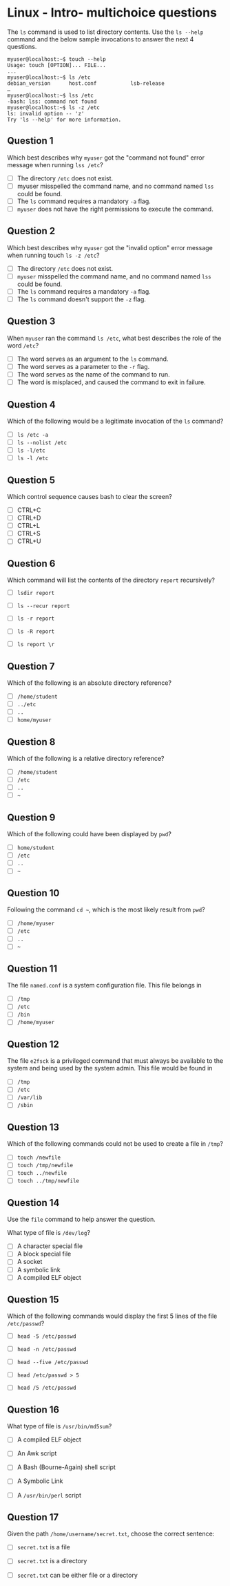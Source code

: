 # Linux - Intro- multichoice questions

The `ls` command is used to list directory contents. Use the `ls --help` command and the below sample invocations to answer the next 4 questions.

```console
myuser@localhost:~$ touch --help
Usage: touch [OPTION]... FILE...
...
myuser@localhost:~$ ls /etc
debian_version   	host.conf       	lsb-release
…
myuser@localhost:~$ lss /etc
-bash: lss: command not found
myuser@localhost:~$ ls -z /etc
ls: invalid option -- 'z'
Try 'ls --help' for more information.
```

## Question 1

Which best describes why `myuser` got the "command not found" error message when running
`lss /etc`?

- [ ] The directory `/etc` does not exist.
- [ ] myuser misspelled the command name, and no command named `lss` could be found.
- [ ] The `ls` command requires a mandatory `-a` flag.
- [ ] `myuser` does not have the right permissions to execute the command.

## Question 2

Which best describes why `myuser` got the "invalid option" error message when running touch
`ls -z /etc`?

- [ ] The directory `/etc` does not exist.
- [ ] `myuser` misspelled the command name, and no command named `lss` could be found.
- [ ] The `ls` command requires a mandatory `-a` flag.
- [ ] The `ls` command doesn't support the `-z` flag.

## Question 3

When `myuser` ran the command `ls /etc`, what best describes the role of
the word `/etc`?

- [ ] The word serves as an argument to the `ls` command.
- [ ] The word serves as a parameter to the `-r` flag.
- [ ] The word serves as the name of the command to run.
- [ ] The word is misplaced, and caused the command to exit in failure.

## Question 4

Which of the following would be a legitimate invocation of the `ls` command?

- [ ] `ls /etc -a`
- [ ] `ls --nolist /etc`
- [ ] `ls -l/etc`
- [ ] `ls -l /etc`

## Question 5

Which control sequence causes bash to clear the screen?

- [ ] CTRL+C
- [ ] CTRL+D
- [ ] CTRL+L
- [ ] CTRL+S
- [ ] CTRL+U

## Question 6

Which command will list the contents of the directory `report` recursively?

- [ ] `lsdir report`
- [ ] `ls --recur report`
- [ ] `ls -r report`
- [ ] `ls -R report`
- [ ] `ls report \r`


## Question 7

Which of the following is an absolute directory reference?

- [ ] `/home/student`
- [ ] `../etc`
- [ ] `..`
- [ ] `home/myuser`

## Question 8

Which of the following is a relative directory reference?

- [ ] `/home/student`
- [ ] `/etc`
- [ ] `..`
- [ ] `~`

## Question 9

Which of the following could have been displayed by `pwd`?

- [ ] `home/student`
- [ ] `/etc`
- [ ] `..`
- [ ] `~`

## Question 10

Following the command `cd ~`, which is the most likely result from `pwd`?

- [ ] `/home/myuser`
- [ ] `/etc`
- [ ] `..`
- [ ] `~`

## Question 11

The file `named.conf` is a system configuration file. This file belongs in

- [ ] `/tmp`
- [ ] `/etc`
- [ ] `/bin`
- [ ] `/home/myuser`

## Question 12

The file `e2fsck` is a privileged command that must always be available to the system and being used by the system admin. This file would be found in

- [ ] `/tmp`
- [ ] `/etc`
- [ ] `/var/lib`
- [ ] `/sbin`

## Question 13

Which of the following commands could not be used to create a file in `/tmp`?

- [ ] `touch /newfile`
- [ ] `touch /tmp/newfile`
- [ ] `touch ../newfile`
- [ ] `touch ../tmp/newfile`

## Question 14

Use the `file` command to help answer the question.

What type of file is `/dev/log`?

- [ ] A character special file
- [ ] A block special file
- [ ] A socket
- [ ] A symbolic link
- [ ] A compiled ELF object

## Question 15

Which of the following commands would display the first 5 lines of the file `/etc/passwd`?

- [ ] `head -5 /etc/passwd`
- [ ] `head -n /etc/passwd`
- [ ] `head --five /etc/passwd`
- [ ] `head /etc/passwd > 5`
- [ ] `head /5 /etc/passwd`


## Question 16

What type of file is `/usr/bin/md5sum`?

- [ ] A compiled ELF object
- [ ] An Awk script
- [ ] A Bash (Bourne-Again) shell script
- [ ] A Symbolic Link
- [ ] A `/usr/bin/perl` script


## Question 17

Given the path `/home/username/secret.txt`, choose the correct sentence:

- [ ] `secret.txt` is a file
- [ ] `secret.txt` is a directory
- [ ] `secret.txt` can be either file or a directory

